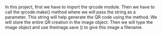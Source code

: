 In this project, first we have to import the qrcode module. Then we have to call the qrcode.make() method where we will pass the string as a parameter. This string will help generate the QR code using the method. We will store the entire QR creation in the image object. Then we will type the image object and use theimage.save () to give this image a filename.
